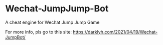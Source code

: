 # Wechat-JumpJump-Bot
A cheat engine for Wechat Jump Jump Game

For more info, pls go to this site: https://darklyh.com/2021/04/19/Wechat-JumpBot/
